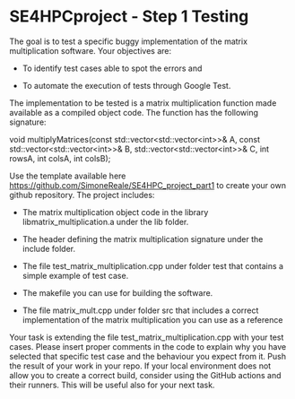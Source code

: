 # SE4HPCproject - Step 1 Testing

The goal is to test a specific buggy implementation of the matrix
multiplication software. Your objectives are:

-   To identify test cases able to spot the errors and

-   To automate the execution of tests through Google Test.

The implementation to be tested is a matrix multiplication function made
available as a compiled object code. The function has the following
signature:

void multiplyMatrices(const std::vector\<std::vector\<int\>\>& A,
const std::vector\<std::vector\<int\>\>& B,
std::vector\<std::vector\<int\>\>& C, int rowsA, int colsA, int colsB);

Use the template available here
<https://github.com/SimoneReale/SE4HPC_project_part1> to create your own
github repository. The project includes:

-   The matrix multiplication object code in the library
    libmatrix_multiplication.a under the lib folder.

-   The header defining the matrix multiplication signature under the
    include folder.

-   The file test_matrix_multiplication.cpp under folder test that
    contains a simple example of test case.

-   The makefile you can use for building the software.

-   The file matrix_mult.cpp under folder src that includes a correct
    implementation of the matrix multiplication you can use as a
    reference

Your task is extending the file test_matrix_multiplication.cpp with your
test cases. Please insert proper comments in the code to explain why you
have selected that specific test case and the behaviour you expect from
it. Push the result of your work in your repo. If your local environment
does not allow you to create a correct build, consider using the GitHub
actions and their runners. This will be useful also for your next task.
